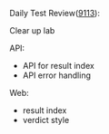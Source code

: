 Daily Test Review([9113](https://sof-ci.sh.intel.com/#/result/planresultdetail/9113)):

Clear up lab

API:

* API for result index
* API error handling

Web:

* result index
* verdict style
